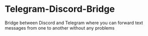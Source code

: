 # Telegram-Discord-Bridge
Bridge between Discord and Telegram where you can forward text messages from one to another without any problems
